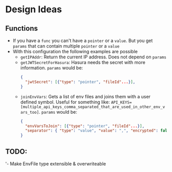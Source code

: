 # Design Ideas

## Functions

- If you have a `func` you can't have a `pointer` or a `value`. But you get `params` that can contain multiple `pointer` or a `value`
- With this configuration the following examples are possible
  - `getIPAddr`: Return the current IP address. Does not depend on `params`
  - `getJWTSecretForHasura`: Hasura needs the secret with more information. `params` would be:
    ```json
    {
      "jwtSecret": [{"type": "pointer", "fileId"...}],
    }
    ```
  - `joinEnvVars`: Gets a list of env files and joins them with a user defined symbol. Useful for something like: `API_KEYS=[multiple_api_keys_comma_separated_that_are_used_in_other_env_vars_too]`. `params` would be:
    ```json
    {
      "envVarsToJoin": [{"type": "pointer", "fileId"...}],
      "separator": { "type": "value", "value": ",", "encrypted": false }
    }
    ```

## TODO:

'- Make EnvFile type extensible & overwriteable